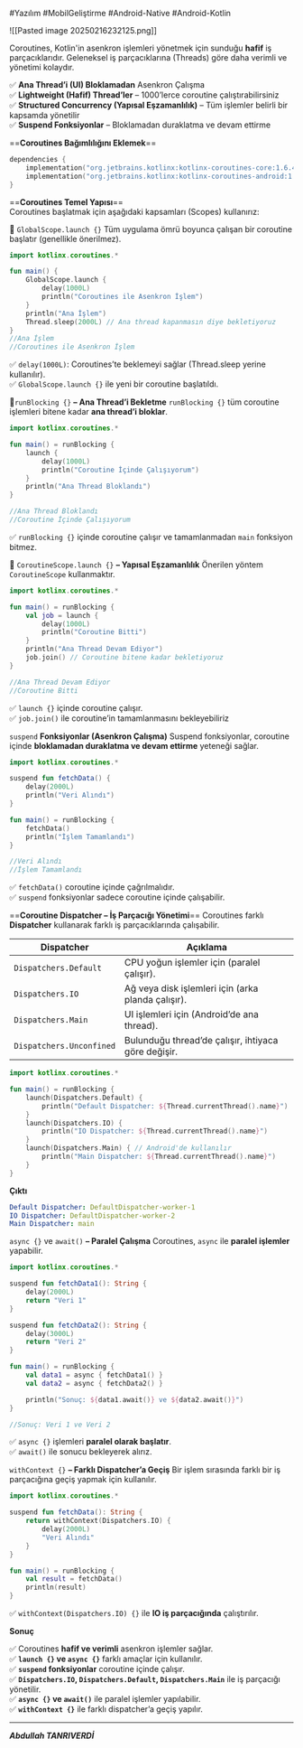 #Yazılım #MobilGeliştirme #Android-Native #Android-Kotlin 

![[Pasted image 20250216232125.png]]


Coroutines, Kotlin'in asenkron işlemleri yönetmek için sunduğu **hafif** iş parçacıklarıdır. Geleneksel iş parçacıklarına (Threads) göre daha verimli ve yönetimi kolaydır.

✅ **Ana Thread’i (UI) Bloklamadan** Asenkron Çalışma  
✅ **Lightweight (Hafif) Thread’ler** – 1000’lerce coroutine çalıştırabilirsiniz  
✅ **Structured Concurrency (Yapısal Eşzamanlılık)** – Tüm işlemler belirli bir kapsamda yönetilir  
✅ **Suspend Fonksiyonlar** – Bloklamadan duraklatma ve devam ettirme


==**Coroutines Bağımlılığını Eklemek**==
```kotlin
dependencies {
    implementation("org.jetbrains.kotlinx:kotlinx-coroutines-core:1.6.4")
    implementation("org.jetbrains.kotlinx:kotlinx-coroutines-android:1.6.4")
}

```


==**Coroutines Temel Yapısı**==  
Coroutines başlatmak için aşağıdaki kapsamları (Scopes) kullanırız:

🔹 `GlobalScope.launch {}`
Tüm uygulama ömrü boyunca çalışan bir coroutine başlatır (genellikle önerilmez).
```kotlin
import kotlinx.coroutines.*

fun main() {
    GlobalScope.launch {
        delay(1000L)
        println("Coroutines ile Asenkron İşlem")
    }
    println("Ana İşlem")  
    Thread.sleep(2000L) // Ana thread kapanmasın diye bekletiyoruz
}
//Ana İşlem
//Coroutines ile Asenkron İşlem


```
✅ `delay(1000L)`: Coroutines’te beklemeyi sağlar (Thread.sleep yerine kullanılır).  
✅ `GlobalScope.launch {}` ile yeni bir coroutine başlatıldı.

🔹`runBlocking {}` **– Ana Thread’i Bekletme**
`runBlocking {}` tüm coroutine işlemleri bitene kadar **ana thread’i bloklar**.
```kotlin
import kotlinx.coroutines.*

fun main() = runBlocking {
    launch {
        delay(1000L)
        println("Coroutine İçinde Çalışıyorum")
    }
    println("Ana Thread Bloklandı")
}

//Ana Thread Bloklandı
//Coroutine İçinde Çalışıyorum


```

✅ `runBlocking {}` içinde coroutine çalışır ve tamamlanmadan `main` fonksiyon bitmez.

🔹 `CoroutineScope.launch {}` **– Yapısal Eşzamanlılık**
Önerilen yöntem `CoroutineScope` kullanmaktır.
```kotlin
import kotlinx.coroutines.*

fun main() = runBlocking {
    val job = launch {
        delay(1000L)
        println("Coroutine Bitti")
    }
    println("Ana Thread Devam Ediyor")
    job.join() // Coroutine bitene kadar bekletiyoruz
}

//Ana Thread Devam Ediyor
//Coroutine Bitti


```
✅ `launch {}` içinde coroutine çalışır.  
✅ `job.join()` ile coroutine’in tamamlanmasını bekleyebiliriz


`suspend` **Fonksiyonlar (Asenkron Çalışma)**
Suspend fonksiyonlar, coroutine içinde **bloklamadan duraklatma ve devam ettirme** yeteneği sağlar.
```kotlin
import kotlinx.coroutines.*

suspend fun fetchData() {
    delay(2000L)
    println("Veri Alındı")
}

fun main() = runBlocking {
    fetchData()
    println("İşlem Tamamlandı")
}

//Veri Alındı 
//İşlem Tamamlandı

```
✅ `fetchData()` coroutine içinde çağrılmalıdır.  
✅ `suspend` fonksiyonlar sadece coroutine içinde çalışabilir.


==**Coroutine Dispatcher – İş Parçacığı Yönetimi**==
Coroutines farklı **Dispatcher** kullanarak farklı iş parçacıklarında çalışabilir.

|**Dispatcher**|**Açıklama**|
|---|---|
|`Dispatchers.Default`|CPU yoğun işlemler için (paralel çalışır).|
|`Dispatchers.IO`|Ağ veya disk işlemleri için (arka planda çalışır).|
|`Dispatchers.Main`|UI işlemleri için (Android’de ana thread).|
|`Dispatchers.Unconfined`|Bulunduğu thread’de çalışır, ihtiyaca göre değişir.|
```kotlin
import kotlinx.coroutines.*

fun main() = runBlocking {
    launch(Dispatchers.Default) {
        println("Default Dispatcher: ${Thread.currentThread().name}")
    }
    launch(Dispatchers.IO) {
        println("IO Dispatcher: ${Thread.currentThread().name}")
    }
    launch(Dispatchers.Main) { // Android'de kullanılır
        println("Main Dispatcher: ${Thread.currentThread().name}")
    }
}

```

**Çıktı**
```yaml
Default Dispatcher: DefaultDispatcher-worker-1
IO Dispatcher: DefaultDispatcher-worker-2
Main Dispatcher: main

```


`async {}` ve `await()` **– Paralel Çalışma**
Coroutines, `async` ile **paralel işlemler** yapabilir.
```kotlin
import kotlinx.coroutines.*

suspend fun fetchData1(): String {
    delay(2000L)
    return "Veri 1"
}

suspend fun fetchData2(): String {
    delay(3000L)
    return "Veri 2"
}

fun main() = runBlocking {
    val data1 = async { fetchData1() }
    val data2 = async { fetchData2() }

    println("Sonuç: ${data1.await()} ve ${data2.await()}")
}

//Sonuç: Veri 1 ve Veri 2

```
✅ `async {}` işlemleri **paralel olarak başlatır**.  
✅ `await()` ile sonucu bekleyerek alırız.

`withContext {}` **– Farklı Dispatcher’a Geçiş**
Bir işlem sırasında farklı bir iş parçacığına geçiş yapmak için kullanılır.
```kotlin
import kotlinx.coroutines.*

suspend fun fetchData(): String {
    return withContext(Dispatchers.IO) {
        delay(2000L)
        "Veri Alındı"
    }
}

fun main() = runBlocking {
    val result = fetchData()
    println(result)
}

```

✅ `withContext(Dispatchers.IO) {}` ile **IO iş parçacığında** çalıştırılır.



**Sonuç**

✅ Coroutines **hafif ve verimli** asenkron işlemler sağlar.  
✅ **`launch {}` ve `async {}`** farklı amaçlar için kullanılır.  
✅ **`suspend` fonksiyonlar** coroutine içinde çalışır.  
✅ **`Dispatchers.IO`, `Dispatchers.Default`, `Dispatchers.Main`** ile iş parçacığı yönetilir.  
✅ **`async {}` ve `await()`** ile paralel işlemler yapılabilir.  
✅ **`withContext {}`** ile farklı dispatcher’a geçiş yapılır.


---
***Abdullah TANRIVERDİ***
